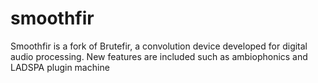 # smoothfir
Smoothfir is a fork of Brutefir, a convolution device developed for digital audio processing. New features are included such as ambiophonics and LADSPA plugin machine
